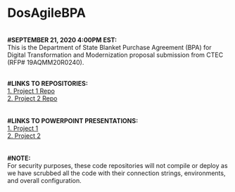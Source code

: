 # DosAgileBPA
<br /> <b>#SEPTEMBER 21, 2020 4:00PM EST:</b><br /> This is the Department of State Blanket Purchase Agreement (BPA) for Digital Transformation and Modernization proposal submission from CTEC (RFP# 19AQMM20R0240).

<br /><b>#LINKS TO REPOSITORIES:</b>
<br />
<a href="https://github.com/sbedens/DosAgileBPA---Project-1">1.  Project 1 Repo</a>
<br /><a href="https://github.com/uuddinctec/DosAgileBPA---Project-2">2. Project 2 Repo </a> 
<br />
<br />
<br /><b>#LINKS TO POWERPOINT PRESENTATIONS:</b>
<br /><a href="https://github.com/sbedens/DosAgileBPA---Project-1/blob/master/CTEC%20OPM%20Project%201%20Artifact%20(1).pdf">1. Project 1 </a>
<br /><a href="https://github.com/uuddinctec/DosAgileBPA---Project-2/blob/master/CTEC-CBP-PP2-supporting-artifacts_0921submission.pdf"> 2. Project 2 </a>
<br />
<br />
<br /><b>#NOTE:</b>
<br />
For security purposes, these code repositories will not compile or deploy as we have scrubbed all the code with their connection strings, environments, and overall configuration.
